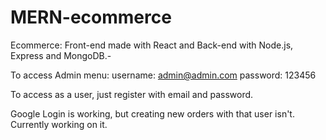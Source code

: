 # MERN-ecommerce

Ecommerce: Front-end made with React and Back-end with Node.js, Express and MongoDB.-

To access Admin menu:
username: admin@admin.com
password: 123456

To access as a user, just register with email and password.

Google Login is working, but creating new orders with that user isn't. Currently working on it.


